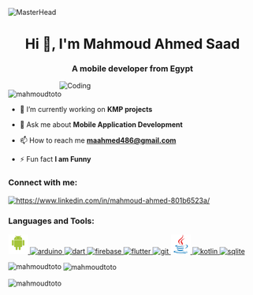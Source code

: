 ![MasterHead]([https://encrypted-tbn0.gstatic.com/images?q=tbn:ANd9GcQAJtXoqtTCKCFfQZWKeJd0JWvcmCRM3LpbBa3N1jYuHPHgq9l6mZ6-GHWb6eTQvk6QrHg&usqp=CAU](https://crosspaste.com/compose-multiplatform.png))
<h1 align="center">Hi 👋, I'm Mahmoud Ahmed Saad</h1>
<h3 align="center">A mobile developer from Egypt</h3>
<img align="right" alt="Coding" width="400" src="https://media.tenor.com/NOYF3f82b_gAAAAC/programmer.gif">

<p align="left"> <img src="https://komarev.com/ghpvc/?username=mahmoudtoto&label=Profile%20views&color=0e75b6&style=flat" alt="mahmoudtoto" /> </p>

- 🔭 I’m currently working on **KMP projects**

- 💬 Ask me about **Mobile Application Development**

- 📫 How to reach me **maahmed486@gmail.com**

- ⚡ Fun fact **I am Funny**

<h3 align="left">Connect with me:</h3>
<p align="left">
<a href="https://linkedin.com/in/https://www.linkedin.com/in/mahmoud-ahmed-801b6523a/" target="blank"><img align="center" src="https://raw.githubusercontent.com/rahuldkjain/github-profile-readme-generator/master/src/images/icons/Social/linked-in-alt.svg" alt="https://www.linkedin.com/in/mahmoud-ahmed-801b6523a/" height="30" width="40" /></a>
</p>

<h3 align="left">Languages and Tools:</h3>
<p align="left"> <a href="https://developer.android.com" target="_blank" rel="noreferrer"> <img src="https://raw.githubusercontent.com/devicons/devicon/master/icons/android/android-original-wordmark.svg" alt="android" width="40" height="40"/> </a> <a href="https://www.arduino.cc/" target="_blank" rel="noreferrer"> <img src="https://cdn.worldvectorlogo.com/logos/arduino-1.svg" alt="arduino" width="40" height="40"/> </a> <a href="https://dart.dev" target="_blank" rel="noreferrer"> <img src="https://www.vectorlogo.zone/logos/dartlang/dartlang-icon.svg" alt="dart" width="40" height="40"/> </a> <a href="https://firebase.google.com/" target="_blank" rel="noreferrer"> <img src="https://www.vectorlogo.zone/logos/firebase/firebase-icon.svg" alt="firebase" width="40" height="40"/> </a> <a href="https://flutter.dev" target="_blank" rel="noreferrer"> <img src="https://www.vectorlogo.zone/logos/flutterio/flutterio-icon.svg" alt="flutter" width="40" height="40"/> </a> <a href="https://git-scm.com/" target="_blank" rel="noreferrer"> <img src="https://www.vectorlogo.zone/logos/git-scm/git-scm-icon.svg" alt="git" width="40" height="40"/> </a> <a href="https://www.java.com" target="_blank" rel="noreferrer"> <img src="https://raw.githubusercontent.com/devicons/devicon/master/icons/java/java-original.svg" alt="java" width="40" height="40"/> </a> <a href="https://kotlinlang.org" target="_blank" rel="noreferrer"> <img src="https://www.vectorlogo.zone/logos/kotlinlang/kotlinlang-icon.svg" alt="kotlin" width="40" height="40"/> </a> <a href="https://www.sqlite.org/" target="_blank" rel="noreferrer"> <img src="https://www.vectorlogo.zone/logos/sqlite/sqlite-icon.svg" alt="sqlite" width="40" height="40"/> </a> </p>

<p><img align="left" src="https://github-readme-stats.vercel.app/api/top-langs?username=mahmoudtoto&show_icons=true&locale=en&layout=compact" alt="mahmoudtoto" /></p>

<p>&nbsp;<img align="center" src="https://github-readme-stats.vercel.app/api?username=mahmoudtoto&show_icons=true&locale=en" alt="mahmoudtoto" /></p>

<p><img align="center" src="https://github-readme-streak-stats.herokuapp.com/?user=mahmoudtoto&" alt="mahmoudtoto" /></p>
